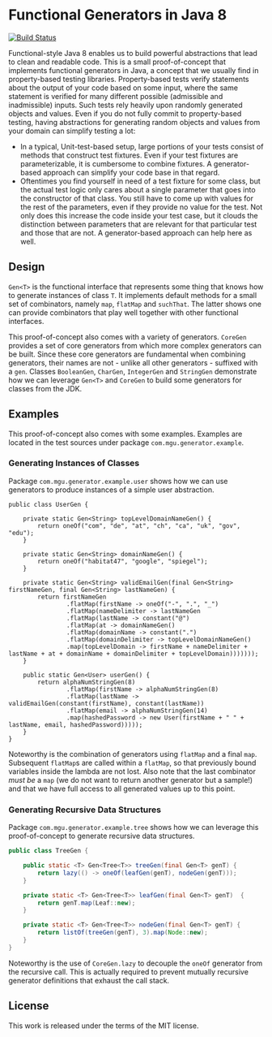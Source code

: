 # Functional Generators in Java 8

[![Build Status](https://travis-ci.org/mguenther/functional-generators.svg?branch=master)](https://travis-ci.org/mguenther/functional-generators.svg)

Functional-style Java 8 enables us to build powerful abstractions that lead to clean and readable code. This is a small proof-of-concept that implements functional generators in Java, a concept that we usually find in property-based testing libraries. Property-based tests verify statements about the output of your code based on some input, where the same statement is verified for many different possible (admissible and inadmissible) inputs. Such tests rely heavily upon randomly generated objects and values. Even if you do not fully commit to property-based testing, having abstractions for generating random objects and values from your domain can simplify testing a lot:
                                                                                                                                                                                                                                                            
* In a typical, Unit-test-based setup, large portions of your tests consist of methods that construct test fixtures. Even if your test fixtures are parameterizable, it is cumbersome to combine fixtures. A generator-based approach can simplify your code base in that regard.
* Oftentimes you find yourself in need of a test fixture for some class, but the actual test logic only cares about a single parameter that goes into the constructor of that class. You still have to come up with values for the rest of the parameters, even if they provide no value for the test. Not only does this increase the code inside your test case, but it clouds the distinction between parameters that are relevant for that particular test and those that are not. A generator-based approach can help here as well.

## Design

`Gen<T>` is the functional interface that represents some thing that knows how to generate instances of class `T`. It implements default methods for a small set of combinators, namely `map`, `flatMap` and `suchThat`. The latter shows one can provide combinators that play well together with other functional interfaces.

This proof-of-concept also comes with a variety of generators. `CoreGen` provides a set of core generators from which more complex generators can be built. Since these core generators are fundamental when combining generators, their names are not - unlike all other generators - suffixed with a `gen`. Classes `BooleanGen`, `CharGen`, `IntegerGen` and `StringGen` demonstrate how we can leverage `Gen<T>` and `CoreGen` to build some generators for classes from the JDK.

## Examples

This proof-of-concept also comes with some examples. Examples are located in the test sources under package `com.mgu.generator.example`.

### Generating Instances of Classes

Package `com.mgu.generator.example.user` shows how we can use generators to produce instances of a simple user abstraction.

    public class UserGen {
    
        private static Gen<String> topLevelDomainNameGen() {
            return oneOf("com", "de", "at", "ch", "ca", "uk", "gov", "edu");
        }
    
        private static Gen<String> domainNameGen() {
            return oneOf("habitat47", "google", "spiegel");
        }
    
        private static Gen<String> validEmailGen(final Gen<String> firstNameGen, final Gen<String> lastNameGen) {
            return firstNameGen
                    .flatMap(firstName -> oneOf("-", ".", "_")
                    .flatMap(nameDelimiter -> lastNameGen
                    .flatMap(lastName -> constant("@")
                    .flatMap(at -> domainNameGen()
                    .flatMap(domainName -> constant(".")
                    .flatMap(domainDelimiter -> topLevelDomainNameGen()
                    .map(topLevelDomain -> firstName + nameDelimiter + lastName + at + domainName + domainDelimiter + topLevelDomain)))))));
        }
    
        public static Gen<User> userGen() {
            return alphaNumStringGen(8)
                    .flatMap(firstName -> alphaNumStringGen(8)
                    .flatMap(lastName -> validEmailGen(constant(firstName), constant(lastName))
                    .flatMap(email -> alphaNumStringGen(14)
                    .map(hashedPassword -> new User(firstName + " " + lastName, email, hashedPassword)))));
        }
    }
    
Noteworthy is the combination of generators using `flatMap` and a final `map`. Subsequent `flatMap`s are called within a `flatMap`, so that previously bound variables inside the lambda are not lost. Also note that the last combinator *must be* a `map` (we do not want to return another generator but a sample!) and that we have full access to all generated values up to this point.

### Generating Recursive Data Structures

Package `com.mgu.generator.example.tree` shows how we can leverage this proof-of-concept to generate recursive data structures.

```java
public class TreeGen {

    public static <T> Gen<Tree<T>> treeGen(final Gen<T> genT) {
        return lazy(() -> oneOf(leafGen(genT), nodeGen(genT)));
    }

    private static <T> Gen<Tree<T>> leafGen(final Gen<T> genT)  {
        return genT.map(Leaf::new);
    }

    private static <T> Gen<Tree<T>> nodeGen(final Gen<T> genT) {
        return listOf(treeGen(genT), 3).map(Node::new);
    }
}
```
    
Noteworthy is the use of `CoreGen.lazy` to decouple the `oneOf` generator from the recursive call. This is actually required to prevent mutually recursive generator definitions that exhaust the call stack.

## License

This work is released under the terms of the MIT license.
